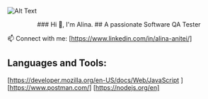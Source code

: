
![Alt Text](https://www.lambdatest.com/resources/images/Software-Test-Management.gif)

<div align="center">
  ### Hi 👋, I'm Alina.
  ## A passionate Software QA Tester
</div>
 

📫 Connect with me: [https://www.linkedin.com/in/alina-anitei/]

## Languages and Tools: 
[https://developer.mozilla.org/en-US/docs/Web/JavaScript ]
[https://www.postman.com/]
[https://nodejs.org/en]


<!--
**AniteiAlina/AniteiAlina** is a ✨ _special_ ✨ repository because its `README.md` (this file) appears on your GitHub profile.
 
  ## A passionate Software QA Tester

📫 Connect with me: https://www.linkedin.com/in/alina-anitei/



Here are some ideas to get you started:

- 🔭 I’m currently working on ...
- 🌱 I’m currently learning ...
- 👯 I’m looking to collaborate on ...
- 🤔 I’m looking for help with ...
- 💬 Ask me about ...
- 📫 Connect with me: https://www.linkedin.com/in/alina-anitei/
- 😄 Pronouns: ...
- ⚡ Fun fact: ...
-->
